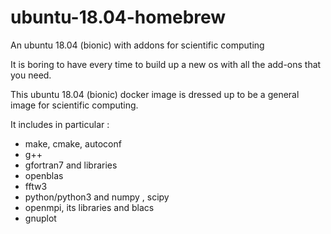 # ubuntu-18.04-homebrew

An ubuntu 18.04 (bionic)  with addons for scientific computing 



It is boring to have every time to build up a new os with all the add-ons that you need.

This ubuntu 18.04 (bionic)  docker image is dressed up to be a general image for scientific
computing.

It includes in particular :
- make, cmake, autoconf
- g++
- gfortran7 and libraries
- openblas
- fftw3
- python/python3 and numpy , scipy
- openmpi, its libraries and blacs
- gnuplot

